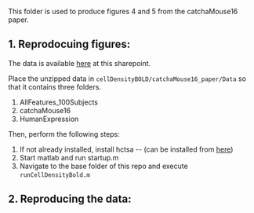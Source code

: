 This folder is used to produce figures 4 and 5 from the catchaMouse16 paper.

## 1. Reprodocuing figures:
The data is available [here](https://unisydneyedu-my.sharepoint.com/:f:/g/personal/bhar9988_uni_sydney_edu_au/Enzv6xw2fTVAh9IXNr-sokMBhnchPITdaMwRBO-fvmGdIQ?e=xtjH1U) at this sharepoint.

Place the unzipped data in `cellDensityBOLD/catchaMouse16_paper/Data` so that it contains three folders.
1. AllFeatures_100Subjects
2. catchaMouse16
3. HumanExpression

Then, perform the following steps:
1. If not already installed, install hctsa -- (can be installed from [here](https://github.com/benfulcher/hctsa))
2. Start matlab and run startup.m
3. Navigate to the base folder of this repo and execute `runCellDensityBold.m`

## 2. Reproducing the data:
